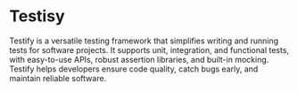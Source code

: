 # Testisy
Testify is a versatile testing framework that simplifies writing and running tests for software projects. It supports unit, integration, and functional tests, with easy-to-use APIs, robust assertion libraries, and built-in mocking. Testify helps developers ensure code quality, catch bugs early, and maintain reliable software.
